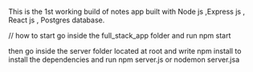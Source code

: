 This is the 1st working build of notes app built with Node js ,Express js , React js , Postgres database.

// how to start
go inside the full_stack_app folder and run npm start

then go inside the server folder located at root and write npm install to install the dependencies and run npm server.js or nodemon server.jsa